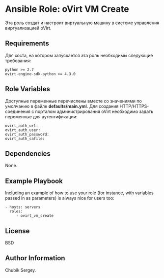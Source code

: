 Ansible Role: oVirt VM Create
=========

Эта роль создат и настроит виртуальную машину в системе управления виртуализацией oVirt.

Requirements
------------

Для хоста, на котором запускается эта роль необходимы следующие требования:
```
python >= 2.7
ovirt-engine-sdk-python >= 4.3.0
```

Role Variables
--------------

Доступные переменные перечислены вместе со значениями по умолчанию в файле **defaults/main.yml**.
Для создания HTTP/HTTPS-соединения с порталом администрирования oVirt необходимо задать переменные для аутентификации:
```
ovirt_auth_url:
ovirt_auth_user:
ovirt_auth_password:
ovirt_auth_cafile:
```

Dependencies
------------

None.

Example Playbook
----------------

Including an example of how to use your role (for instance, with variables passed in as parameters) is always nice for users too:

    - hosts: servers
      roles:
         - ovirt_vm_create

License
-------

BSD

Author Information
------------------

Chubik Sergey.
